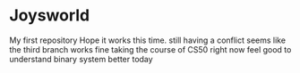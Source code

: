 # Joysworld
My first repository
Hope it works this time.
still having a conflict
seems like the third branch works fine
taking the course of CS50 right now
feel good to understand binary system better today
